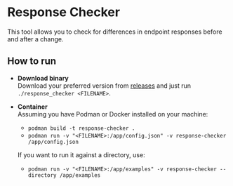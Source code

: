 # Response Checker

This tool allows you to check for differences in endpoint responses before and after a change.

## How to run

- **Download binary**  
Download your preferred version from [releases](https://github.com/drew458/release-sanity-checker/releases) and just run `./response_checker <FILENAME>`.

- **Container**  
Assuming you have Podman or Docker installed on your machine:
    - `podman build -t response-checker .`
    - `podman run -v "<FILENAME>:/app/config.json" -v response-checker /app/config.json`  
    
    If you want to run it against a directory, use:  
    - `podman run -v "<FILENAME>:/app/examples" -v response-checker --directory /app/examples`  
